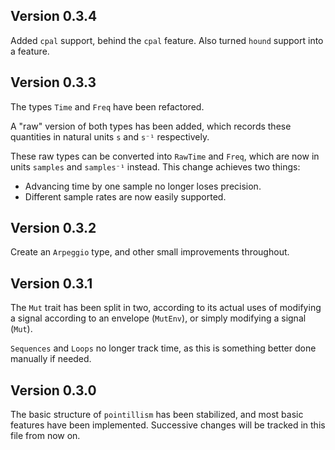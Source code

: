 ## Version 0.3.4

Added `cpal` support, behind the `cpal` feature. Also turned `hound` support into a feature.

## Version 0.3.3

The types `Time` and `Freq` have been refactored.

A "raw" version of both types has been added, which records these quantities in natural units `s`
and `s⁻¹` respectively.

These raw types can be converted into `RawTime` and `Freq`, which are now in units `samples` and
`samples⁻¹` instead. This change achieves two things:

- Advancing time by one sample no longer loses precision.
- Different sample rates are now easily supported.

## Version 0.3.2

Create an `Arpeggio` type, and other small improvements throughout.

## Version 0.3.1

The `Mut` trait has been split in two, according to its actual uses of modifying a signal according
to an envelope (`MutEnv`), or simply modifying a signal (`Mut`).

`Sequences` and `Loops` no longer track time, as this is something better done manually if needed.

## Version 0.3.0

The basic structure of `pointillism` has been stabilized, and most basic features have been
implemented. Successive changes will be tracked in this file from now on.